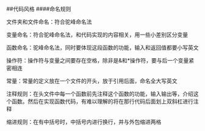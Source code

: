 ##代码风格 ####命名规则

文件夹和文件命名：符合驼峰命名法

变量命名：符合驼峰命名法，和代码实现的内容相关，用一些小差别区分变量

函数命名：驼峰命名法，同时要体现这段函数的功能，输入和返回值都要小写英文

操作符：操作符与变量之间要存在空格，除非是&和*操作符，要与后一个变量紧密相连

常量：常量的定义放在一个文件的开头，放于引用后面，命名全大写英文

注释规则：在头文件中每一个函数前先注释这个函数的功能，输入输出等，介绍这个函数。然后在实现函数代码，有难以理解的将在那行代码后面划上双斜杠进行注释

缩进规则：在有中括号时，中括号内进行换行，并与外包缩进两格